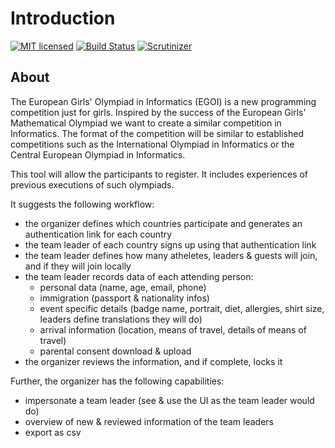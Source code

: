 # Introduction
[![MIT licensed](https://img.shields.io/badge/license-MIT-blue.svg)](./LICENSE) 
[![Build Status](https://travis-ci.com/famoser/egoi-registration.svg?branch=master)](https://travis-ci.com/famoser/egoi-registration)
[![Scrutinizer](https://scrutinizer-ci.com/g/famoser/egoi-registration/badges/quality-score.png?b=master)](https://scrutinizer-ci.com/g/famoser/egoi-registration/?branch=master)

## About
The European Girls' Olympiad in Informatics (EGOI) is a new programming competition just for girls. Inspired by the success of the European Girls' Mathematical Olympiad we want to create a similar competition in Informatics. The format of the competition will be similar to established competitions such as the International Olympiad in Informatics or the Central European Olympiad in Informatics.

This tool will allow the participants to register. It includes experiences of previous executions of such olympiads.

It suggests the following workflow:
- the organizer defines which countries participate and generates an authentication link for each country
- the team leader of each country signs up using that authentication link
- the team leader defines how many atheletes, leaders & guests will join, and if they will join locally
- the team leader records data of each attending person: 
    - personal data (name, age, email, phone)
    - immigration (passport & nationality infos)
    - event specific details (badge name, portrait, diet, allergies, shirt size, leaders define translations they will do)
    - arrival information (location, means of travel, details of means of travel)
    - parental consent download & upload
- the organizer reviews the information, and if complete, locks it

Further, the organizer has the following capabilities:
- impersonate a team leader (see & use the UI as the team leader would do)
- overview of new & reviewed information of the team leaders
- export as csv
